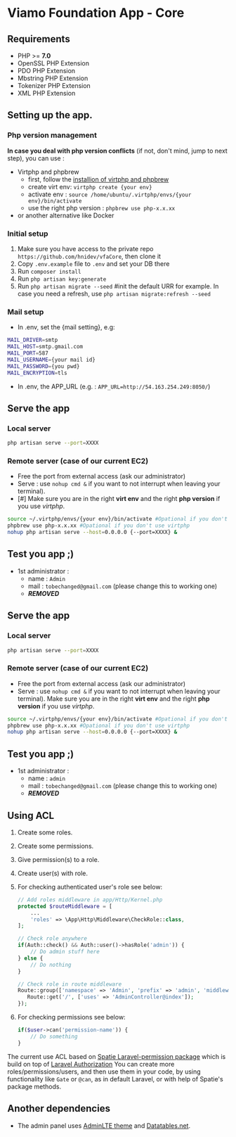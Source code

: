 # Viamo Foundation App - Core

## Requirements
* PHP >= **7.0**
* OpenSSL PHP Extension
* PDO PHP Extension
* Mbstring PHP Extension
* Tokenizer PHP Extension
* XML PHP Extension

## Setting up the app.
### Php version management
**In case you deal with php version conflicts** (if not, don't mind, jump to next step), you can use :
* Virtphp and phpbrew
    * first, follow the [installion of virtphp and phpbrew](https://www.sitepoint.com/use-phpbrew-virtphp/)
    * create virt env:  `virtphp create {your env}`
    * activate env :  `source /home/ubuntu/.virtphp/envs/{your env}/bin/activate`
    * use the right php version : `phpbrew use php-x.x.xx`
* or another alternative like Docker
    
### Initial setup
1. Make sure you have access to the private repo `https://github.com/hnidev/vfaCore`, then clone it
2. Copy `.env.example` file to `.env` and set your DB there
3. Run `composer install`
4. Run `php artisan key:generate`
5. Run `php artisan migrate --seed` #init the default URR for example.
In case you need a refresh, use `php artisan migrate:refresh --seed`

### Mail setup
* In .env, set the {mail setting}, e.g:
```bash
MAIL_DRIVER=smtp
MAIL_HOST=smtp.gmail.com
MAIL_PORT=587
MAIL_USERNAME={your mail id}
MAIL_PASSWORD={you pwd}
MAIL_ENCRYPTION=tls
```
* In .env, the APP_URL (e.g. : `APP_URL=http://54.163.254.249:8050/`)

## Serve the app
### Local server
```bash
php artisan serve --port=XXXX
```
### Remote server (case of our current EC2)
* Free the port from external access (ask our administrator)
* Serve : use `nohup cmd &` if you want  to not interrupt when leaving your terminal). 
* [#] Make sure you are in the right **virt env** and the right **php version** if you use _virtphp_.
```bash
source ~/.virtphp/envs/{your env}/bin/activate #Opational if you don't use virtphp
phpbrew use php-x.x.xx #Opational if you don't use virtphp
nohup php artisan serve --host=0.0.0.0 {--port=XXXX} &
```
## Test you app ;)
* 1st administrator : 
    * name : `Admin`
    * mail : `tobechanged@gmail.com` (please change this to working one)
    * ***REMOVED***

## Serve the app
### Local server
```bash
php artisan serve --port=XXXX
```
### Remote server (case of our current EC2)
* Free the port from external access (ask our administrator)
* Serve : use `nohup cmd &` if you want  to not interrupt when leaving your terminal). Make sure you are in the right **virt env** and the right **php version** if you use _virtphp_.
```bash
source ~/.virtphp/envs/{your env}/bin/activate #Opational if you don't use virtphp
phpbrew use php-x.x.xx #Opational if you don't use virtphp
nohup php artisan serve --host=0.0.0.0 {--port=XXXX} &
```
## Test you app ;)
* 1st administrator : 
    * name : `admin`
    * mail : `tobechanged@gmail.com` (please change this to working one)
    * ***REMOVED***

## Using ACL 
1. Create some roles.
2. Create some permissions.
3. Give permission(s) to a role.
4. Create user(s) with role.
5. For checking authenticated user's role see below:
    ```php
    // Add roles middleware in app/Http/Kernel.php
    protected $routeMiddleware = [
        ...
        'roles' => \App\Http\Middleware\CheckRole::class,
    ];
    ```

    ```php
    // Check role anywhere
    if(Auth::check() && Auth::user()->hasRole('admin')) {
        // Do admin stuff here
    } else {
        // Do nothing
    }

    // Check role in route middleware
    Route::group(['namespace' => 'Admin', 'prefix' => 'admin', 'middleware' => ['auth', 'roles'], 'roles' => 'admin'], function () {
       Route::get('/', ['uses' => 'AdminController@index']);
    });
    ```
6. For checking permissions see below:
    ```php
    if($user->can('permission-name')) {
        // Do something
    }
    ```

The current use ACL based on [Spatie Laravel-permission package](https://github.com/spatie/laravel-permission) which is build on top of [Laravel Authorization](https://laravel.com/docs/5.3/authorization)
You can create more roles/permissions/users, and then use them in your code, by using functionality like `Gate` or `@can`, as in default Laravel, or with help of Spatie's package methods.

## Another dependencies
* The admin panel uses [AdminLTE theme](https://adminlte.io/) and [Datatables.net](https://datatables.net).

